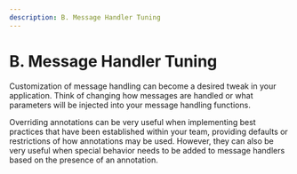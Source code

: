```yaml
---
description: B. Message Handler Tuning
---
```


# B. Message Handler Tuning

Customization of message handling can become a desired tweak in your application. Think of changing how messages are handled or what parameters will be injected into your message handling functions.

Overriding annotations can be very useful when implementing best practices that have been established within your team, providing defaults or restrictions of how annotations may be used. However, they can also be very useful when special behavior needs to be added to message handlers based on the presence of an annotation.
